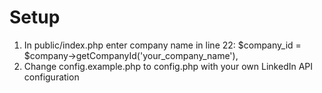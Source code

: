 # Setup

1. In public/index.php enter company name in line 22: $company_id = $company->getCompanyId('your_company_name'),
2. Change config.example.php to config.php with your own LinkedIn API configuration 